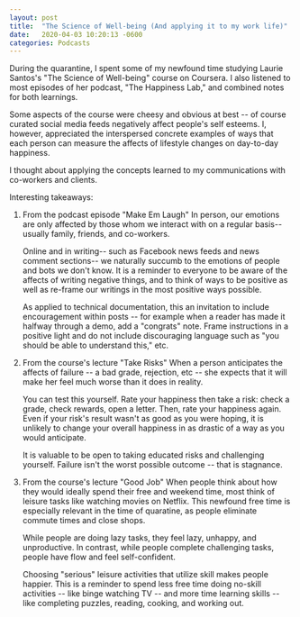 ```yaml
---
layout: post
title:  "The Science of Well-being (And applying it to my work life)"
date:   2020-04-03 10:20:13 -0600
categories: Podcasts
---
```


During the quarantine, I spent some of my newfound time studying Laurie Santos's "The Science of Well-being" course on Coursera. I also listened to most episodes of her podcast, "The Happiness Lab," and combined notes for both learnings.

Some aspects of the course were cheesy and obvious at best -- of course curated social media feeds negatively affect people's self esteems. I, however, appreciated the interspersed concrete examples of ways that each person can measure the affects of lifestyle changes on day-to-day happiness.

I thought about applying the concepts learned to my communications with co-workers and clients.

Interesting takeaways:

1. From the podcast episode "Make Em Laugh"
    In person, our emotions are only affected by those whom we interact with on a regular basis-- usually family, friends, and co-workers.

    Online and in writing-- such as Facebook news feeds and news comment sections-- we naturally succumb to the emotions of people and bots we don't know.  It is a reminder to everyone to be aware of the affects of writing negative things, and to think of ways to be positive as well as re-frame our writings in the most positive ways possible.

    As applied to technical documentation, this an invitation to include encouragement within posts -- for example when a reader has made it halfway through a demo, add a "congrats" note.  Frame instructions in a positive light and do not include discouraging language such as "you should be able to understand this," etc.

2. From the course's lecture "Take Risks"
    When a person anticipates the affects of failure -- a bad grade, rejection, etc -- she expects that it will make her feel much worse than it does in reality.

    You can test this yourself. Rate your happiness then take a risk: check a grade, check rewards, open a letter. Then, rate your happiness again. Even if your risk's result wasn't as good as you were hoping, it is unlikely to change your overall happiness in as drastic of a way as you would anticipate.

    It is valuable to be open to taking educated risks and challenging yourself.  Failure isn't the worst possible outcome -- that is stagnance. 

3. From the course's lecture "Good Job"
    When people think about how they would ideally spend their free and weekend time, most think of leisure tasks like watching movies on Netflix. This newfound free time is especially relevant in the time of quaratine, as people eliminate commute times and close shops.

    While people are doing lazy tasks, they feel lazy, unhappy, and unproductive. In contrast, while people complete challenging tasks, people have flow and feel self-confident.

    Choosing "serious" leisure activities that utilize skill makes people happier. This is a reminder to spend less free time doing no-skill activities -- like binge watching TV -- and more time learning skills -- like completing puzzles, reading, cooking, and working out. 
